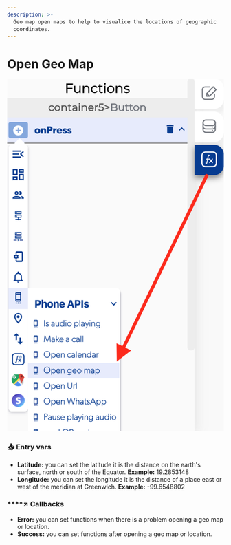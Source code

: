 ```yaml
---
description: >-
  Geo map open maps to help to visualice the locations of geographic
  coordinates.
---
```


# Open Geo Map

![](../../../.gitbook/assets/captura-de-pantalla-2020-02-10-a-la-s-13.18.09%20%281%29.png)



### 📥 Entry vars <a id="entry-vars"></a>

* **Latitude:** you can set the latitude it is the distance on the earth's surface, north or south of the Equator. **Example:** 19.2853148
* **Longitude:** you can set the longitude it is the distance of a place east or west of the meridian at Greenwich. **Example:** -99.6548802

### \*\*\*\*↗ **Callbacks**

* **Error:** you can set functions when there is a problem opening a geo map or location.
* **Success:** you can set functions after opening a geo map or location.

